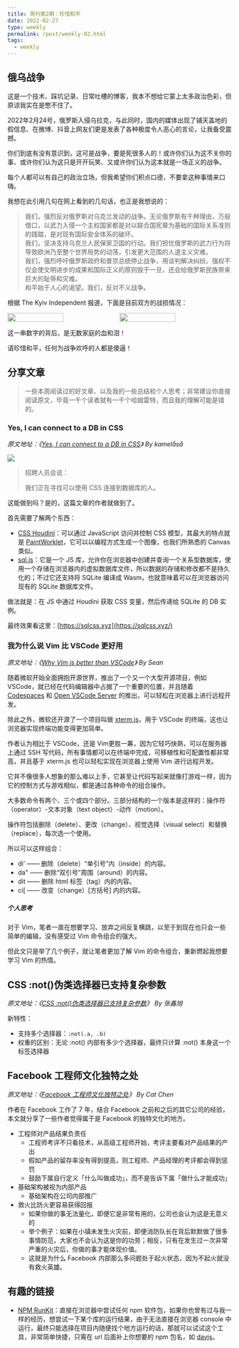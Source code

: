 ```yaml
---
title: 周刊第2期：珍惜和平
date: 2022-02-27
type: weekly
permalink: /post/weekly-02.html
tags: 
  - weekly
---
```


## 俄乌战争
这是一个技术、踩坑记录、日常吐槽的博客，我本不想给它蒙上太多政治色彩，但原谅我实在是憋不住了。

2022年2月24号，俄罗斯入侵乌拉克，与此同时，国内的媒体出现了铺天盖地的假信息、在微博、抖音上网友们更是发表了各种极度令人恶心的言论，让我备受震撼。

你们到底有没有意识到，这可是战争，要是死很多人的！或许你们认为这不关你的事、或许你们认为这只是开开玩笑、又或许你们认为这本就是一场正义的战争。

每个人都可以有自己的政治立场，但我希望你们积点口德，不要拿这种事情来口嗨。

我想在此引用几句在网上看到的几句话，也正是我想说的：
> 我们，强烈反对俄罗斯对乌克兰发动的战争。无论俄罗斯有千种理由，万般借口，以武力入侵一个主权国家都是对以联合国宪章为基础的国际关系准则的践踏，是对现有国际安全体系的破坏。<br />
> 我们，坚决支持乌克兰人民保家卫国的行动。我们担忧俄罗斯的武力行为将导致欧洲乃至整个世界局势的动荡，引发更大范围的人道主义灾难。<br />
> 我们，强烈呼吁俄罗斯政府和普京总统停止战争，用谈判解决纠纷。强权不仅会使文明进步的成果和国际正义的原则毁于一旦，还会给俄罗斯民族带来巨大的耻辱和灾难。<br />
> 和平始于人心的渴望。我们，反对不义战争。

根据 The Kyiv Independent 报道，下面是目前双方的战损情况：

<div style="display: flex;">
    <img width="50%" src="https://gd4ark-1258805822.cos.ap-guangzhou.myqcloud.com/images202202282142093.jpeg">
    <img width="50%" src="https://gd4ark-1258805822.cos.ap-guangzhou.myqcloud.com/images202202282142529.jpeg">
</div>

这一串数字的背后，是无数家庭的血和泪！

请珍惜和平，任何为战争欢呼的人都是傻逼！

## 分享文章

> 一些本周阅读过的好文章、以及我的一些总结和个人思考；非常建议你直接阅读原文，毕竟一千个读者就有一千个哈姆雷特，而且我的理解可能是错的。

### Yes, I can connect to a DB in CSS

*原文地址：《[Yes, I can connect to a DB in CSS](https://www.leemeichin.com/posts/yes-i-can-connect-to-a-db-in-css.html)》 By kamelåså*

![](https://www.leemeichin.com/img/yes-i-can-connect-to-a-db-in-css/tweet.jpg)

> 招聘人员会说：
> 
> 
> 我们正在寻找可以使用 CSS 连接到数据库的人。
> 

这能做到吗？是的，这篇文章的作者就做到了。

首先需要了解两个东西：

- [CSS Houdini](https://developer.mozilla.org/zh-CN/docs/Web/Guide/Houdini)：可以通过 JavaScript 访问并控制 CSS 模型，其最大的特点就是 [PaintWorklet](https://developer.mozilla.org/en-US/docs/Web/API/PaintWorklet)，它可以以编程方式生成一个图像，也我们所熟悉的 Canvas 类似。
- [sql.js](https://sql.js.org/)：它是一个 JS 库，允许你在浏览器中创建并查询一个关系型数据库，使用一个存储在浏览器内的虚拟数据库文件，所以数据的存储和修改都不是持久化的；不过它还支持将 SQLite 编译成 Wasm，也就意味着可以在浏览器访问现有的 SQLite 数据库文件。

做法就是：在 JS 中通过 Houdini 获取 CSS 变量，然后传递给 SQLite 的 DB 实例。

最终效果看这里：[https://sqlcss.xyz](https://sqlcss.xyz/)

### 我为什么说 Vim 比 VSCode 更好用

*原文地址：《[Why Vim is better than VSCode](https://sean-warman.medium.com/why-vim-is-better-than-vscode-d09e2355eb37)》 By Sean*

随着微软开始全面拥抱开源世界，推出了一个又一个大型开源项目，例如 VSCode，就已经在代码编辑器中占据了一个重要的位置，并且随着 [Codespaces](https://github.com/features/codespaces) 和 [Open VSCode Server](https://github.com/gitpod-io/openvscode-server) 的推出，可以轻松在浏览器上进行远程开发。

除此之外，微软还开源了一个项目叫做 [xterm.js](https://github.com/xtermjs/xterm.js/)，用于 VSCode 的终端，这也让浏览器实现终端功能变得更加简单。

作者认为相比于 VSCode，还是 Vim更胜一筹，因为它轻巧快熟，可以在服务器上通过 SSH 写代码，所有事情都可以在终端中完成，可移植性和可配置性都非常高，并且基于 xterm.js 也可以轻松实现在浏览器上使用 Vim 进行远程开发。

它并不像很多人想象的那么难以上手，它甚至让代码写起来就像打游戏一样，因为它的控制方式与游戏相似，都是通过各种命令的组合操作。

大多数命令有两个、三个或四个部分。三部分结构的一个版本是这样的：操作符（operator）-文本对象（text object）-动作（motion）。

操作符包括删除（delete）、更改（change）、视觉选择（visual select）和替换（replace），每次选一个使用。

所以可以这样组合：

- di' —— 删除（delete）“单引号”内（inside）的内容。
- da" —— 删除“双引号”周围（around）的内容。
- dit —— 删除 html 标签（tag）内的内容。
- ci[ —— 改变（change）[方括号] 内的内容。

##### 个人思考

对于 Vim，笔者一直在想要学习、放弃之间反复横跳，以至于到现在也只会一些简单的编辑，没有感受过 Vim 命令组合的强大。

但此文只是举了几个例子，就让笔者更加了解 Vim 的命令组合，重新燃起我想要学习 Vim 的热情。

## CSS :not()伪类选择器已支持复杂参数
*原文地址：《[CSS :not()伪类选择器已支持复杂参数](https://www.zhangxinxu.com/wordpress/2022/02/css-not-pseudo-class-list-argument/?utm_source=tuicool&utm_medium=referral)》 By 张鑫旭*

新特性：

- 支持多个选择器：`:not(.a, .b)`
- 权重的区别：无论 :not() 内部有多少个选择器，最终只计算 :not() 本身这一个标签选择器

## Facebook 工程师文化独特之处
*原文地址：《[Facebook 工程师文化独特之处](https://chinese.catchen.me/2022/02/unique-engineering-culture-of-facebook.html)》 By Cat Chen*

作者在 Facebook 工作了 7 年，结合 Facebook 之前和之后的其它公司的经验， 本文就分享了一些作者觉得属于是 Facebook 的独特文化的地方。

- 工程师对产品结果负责任
    - 工程师考评不只看技术，从高级工程师开始，考评主要看对产品结果的产出
    - 假如产品的留存率没有得到提高，则工程师、产品经理的考评都会得到惩罚
    - 鼓励下属自行定义「什么叫做成功」，而不是告诉下属「做什么才能成功」
- 基础架构被视为内部产品
    - 基础架构在公司内部推广
- 救火比防火更容易获得回报
    - 如果你做的事无法量化，即便它是非常有用的，公司也会认为这是无意义的
    - 举个例子：如果在小镇未发生火灾前，即便消防队长在背后默默做了很多事情防范，大家也不会认为这是你的功劳；相反，只有在发生过一次非常严重的火灾后，你做的事才能体现价值。
    - 这就是为什么 Facebook 内部那么多问题处于起火状态，因为不起火就没有救火英雄。

## 有趣的链接

- [NPM RunKit](https://npm.runkit.com)：直接在浏览器中尝试任何 npm 软件包，如果你也曾有过与我一样的经历，想尝试一下某个库的运行结果，由于无法直接在浏览器 console 中运行，最终只能选择在项目内随便找个地方运行的话，那就可以试试这个工具，非常简单快捷，只需在 url 后面补上你想要的 npm 包名，如 [dayjs](https://npm.runkit.com/dayjs)。
